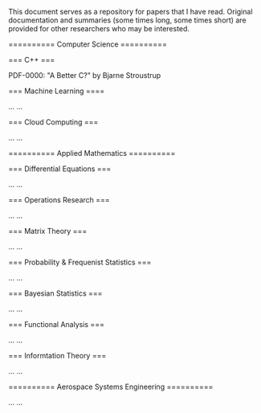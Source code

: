 This document serves as a repository for papers that I have read.  Original documentation and summaries (some times long, some times short) are provided for other researchers who may be interested.  

========== Computer Science ==========

=== C++ ===

PDF-0000:  "A Better C?" by Bjarne Stroustrup

=== Machine Learning ====

... ...

=== Cloud Computing ===

... ...

========== Applied Mathematics ==========

=== Differential Equations ===

... ...

=== Operations Research ===

... ...

=== Matrix Theory ===

... ...

=== Probability & Frequenist Statistics ===

... ...

=== Bayesian Statistics ===

... ...

=== Functional Analysis ===

... ...

=== Informtation Theory ===

... ...

========== Aerospace Systems Engineering ==========

... ...
